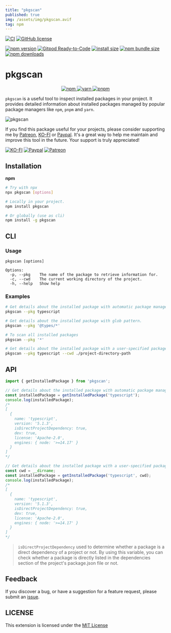 ```yaml
---
title: "pkgscan"
published: true
img: /assets/img/pkgscan.avif
tag: npm
---
```


[![CI](https://github.com/nguyenngoclongdev/pkgscan/actions/workflows/ci.yml/badge.svg)](https://github.com/nguyenngoclongdev/pkgscan/actions/workflows/ci.yml)
[![GitHub license](https://img.shields.io/badge/license-MIT-blue.svg?style=flat-square)](https://github.com/nguyenngoclongdev/pkgscan/)

[![npm version](https://img.shields.io/npm/v/pkgscan.svg?style=flat-square)](https://www.npmjs.org/package/pkgscan)
[![Gitpod Ready-to-Code](https://img.shields.io/badge/Gitpod-Ready--to--Code-blue?logo=gitpod&style=flat-square)](https://gitpod.io/#https://github.com/nguyenngoclongdev/pkgscan)
[![install size](https://img.shields.io/badge/dynamic/json?url=https://packagephobia.com/v2/api.json?p=pkgscan&query=$.install.pretty&label=install%20size&style=flat-square)](https://packagephobia.now.sh/result?p=pkgscan)
[![npm bundle size](https://img.shields.io/bundlephobia/minzip/pkgscan?style=flat-square)](https://bundlephobia.com/package/pkgscan@latest)
[![npm downloads](https://img.shields.io/npm/dt/pkgscan.svg?style=flat-square)](https://npm-stat.com/charts.html?package=pkgscan)

# pkgscan

<p align="center">
  <!-- npm -->
  <a href="https://www.npmjs.com" target="_blank">
      <img src="https://img.shields.io/badge/npm-CB3837?logo=npm&logoColor=fff&style=for-the-badge" alt="npm">
  </a>
  <!-- yarn -->
  <a href="https://yarnpkg.com" target="_blank">
     <img src="https://img.shields.io/badge/Yarn-2C8EBB?logo=yarn&logoColor=fff&style=for-the-badge" alt="yarn">
  </a>
    <!-- pnpm -->
  <a href="https://pnpm.io" target="_blank">
     <img src="https://img.shields.io/badge/pnpm-F69220?logo=pnpm&logoColor=fff&style=for-the-badge" alt="pnpm">
  </a>
</p>

`pkgscan` is a useful tool to inspect installed packages in your project. It provides detailed information about installed packages managed by popular package managers like `npm`, `pnpm` and `yarn`.

![pkgscan](https://github.com/nguyenngoclongdev/pkgscan/raw/HEAD/images/demo.gif)

If you find this package useful for your projects, please consider supporting me by [Patreon](https://patreon.com/nguyenngoclong), [KO-FI](https://ko-fi.com/nguyenngoclong) or [Paypal](http://paypal.com/paypalme/longnguyenngoc). It's a great way to help me maintain and improve this tool in the future. Your support is truly appreciated!

[![KO-FI](https://img.shields.io/badge/Ko--fi-F16061?style=for-the-badge&logo=ko-fi&logoColor=white)](https://ko-fi.com/nguyenngoclong)
[![Paypal](https://img.shields.io/badge/PayPal-00457C?style=for-the-badge&logo=paypal&logoColor=white)](http://paypal.com/paypalme/longnguyenngoc)
[![Patreon](https://img.shields.io/badge/Patreon-F96854?style=for-the-badge&logo=patreon&logoColor=white)](https://patreon.com/nguyenngoclong)

## Installation

**npm**

```sh
# Try with npx
npx pkgscan [options]

# Locally in your project.
npm install pkgscan

# Or globally (use as cli)
npm install -g pkgscan
```

## CLI

### Usage

```
pkgscan [options]

Options:
  -p, --pkg    The name of the package to retrieve information for.
  -c, --cwd    The current working directory of the project.
  -h, --help   Show help
```

### Examples

```sh
# Get details about the installed package with automatic package manager detection.
pkgscan --pkg typescript

# Get details about the installed package with glob pattern.
pkgscan --pkg '@types/*'

# To scan all installed packages
pkgscan --pkg '*'

# Get details about the installed package with a user-specified package manager.
pkgscan --pkg typescript --cwd ./project-directory-path
```

## API

```typescript
import { getInstalledPackage } from 'pkgscan';

// Get details about the installed package with automatic package manager detection.
const installedPackage = getInstalledPackage('typescript');
console.log(installedPackage);
/*
[
  {
    name: 'typescript',
    version: '5.1.3',
    isDirectProjectDependency: true,
    dev: true,
    license: 'Apache-2.0',
    engines: { node: '>=14.17' }
  }
]
*/

// Get details about the installed package with a user-specified package manager.
const cwd = __dirname;
const installedPackage = getInstalledPackage('typescript', cwd);
console.log(installedPackage);
/*
[
  {
    name: 'typescript',
    version: '5.1.3',
    isDirectProjectDependency: true,
    dev: true,
    license: 'Apache-2.0',
    engines: { node: '>=14.17' }
  }
]
*/
```

> `isDirectProjectDependency` used to determine whether a package is a direct dependency of a project or not. By using this variable, you can check whether a package is directly listed in the dependencies section of the project's package.json file or not.

## Feedback

If you discover a bug, or have a suggestion for a feature request, please
submit an [issue](https://github.com/nguyenngoclongdev/pkgscan/issues).

## LICENSE

This extension is licensed under the [MIT License](LICENSE)
